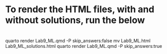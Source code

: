 # To render the HTML files, with and without solutions, run the below
#

quarto render Lab9_ML.qmd -P skip_answers:false
mv Lab9_ML.html Lab9_ML_solutions.html
quarto render Lab9_ML.qmd -P skip_answers:true
